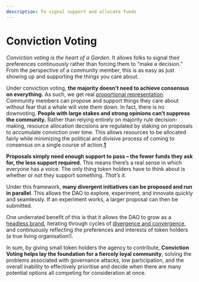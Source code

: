 ```yaml
---
description: To signal support and allocate funds
---
```


# Conviction Voting

_Conviction voting is the heart of a Garden._ It allows folks to signal their preferences continuously rather than forcing them to “make a decision.” From the perspective of a community member, this is as easy as just showing up and supporting the things you care about.

Under conviction voting, **the majority doesn’t need to achieve consensus on everything.** As such, we get real [proportional representation](https://en.wikipedia.org/wiki/Proportional_representation#Advantages_and_disadvantages). Community members can propose and support things they care about without fear that a whale will vote them down. In fact, there is no downvoting. **People with large stakes and strong opinions can’t suppress the community.** Rather than relying entirely on majority rule decision-making, resource allocation decisions are regulated by staking on proposals to accumulate conviction over time. This allows resources to be allocated fairly while minimizing the political and divisive process of coming to consensus on a single course of action.[**1**](garden-framework.md#notes)

**Proposals simply need enough support to pass – the fewer funds they ask for, the less support required.** This means there’s a real sense in which everyone has a voice. The only thing token holders have to think about is whether or not they support something. _That’s it._

Under this framework, **many divergent initiatives can be proposed and run in parallel**. This allows the DAO to explore, experiment, and innovate quickly and seamlessly. If an experiment works, a larger proposal can then be submitted.

One underrated benefit of this is that it allows the DAO to grow as a [headless brand](https://otherinter.net/web3/headless-brands/), iterating through cycles of [divergence and convergence](https://otherinter.net/web3/market-protocol-fit/), and continuously reflecting the preferences and interests of token holders \(a true living organisation!\).

In sum, by giving small token holders the agency to contribute, **Conviction Voting helps lay the foundation for a fiercely loyal community**, solving the problems associated with governance attacks, low participation, and the overall inability to effectively prioritise and decide when there are many potential options all competing for consideration at once.

